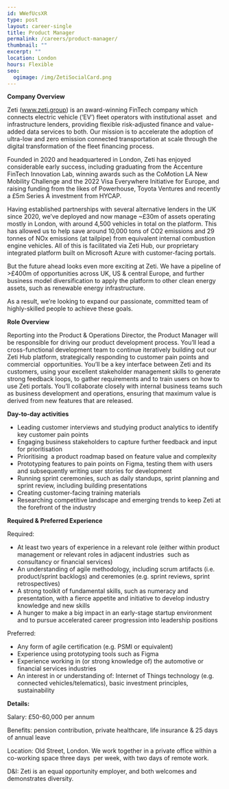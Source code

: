 ```yaml
---
id: WWefUcsXR
type: post
layout: career-single
title: Product Manager
permalink: /careers/product-manager/
thumbnail: ""
excerpt: ""
location: London
hours: Flexible
seo:
  ogimage: /img/ZetiSocialCard.png
---
```

**Company Overview**

Zeti (www.zeti.group) is an award-winning FinTech company which connects electric vehicle (‘EV’) fleet operators with institutional asset  and infrastructure lenders, providing flexible risk-adjusted finance and value-added data services to both. Our mission is to accelerate the adoption of ultra-low and zero emission connected transportation at scale through the digital transformation of the fleet financing process.

Founded in 2020 and headquartered in London, Zeti has enjoyed considerable early success, including graduating from the Accenture FinTech Innovation Lab, winning awards such as the CoMotion LA New Mobility Challenge and the 2022 Visa Everywhere Initiative for Europe, and raising funding from the likes of Powerhouse, Toyota Ventures and recently a £5m Series A investment from HYCAP.

Having established partnerships with several alternative lenders in the UK since 2020, we’ve deployed and now manage ~£30m of assets operating mostly in London, with around 4,500 vehicles in total on the platform. This has allowed us to help save around 10,000 tons of CO2 emissions and 29 tonnes of NOx emissions (at tailpipe) from equivalent internal combustion engine vehicles. All of this is facilitated via Zeti Hub, our proprietary integrated platform built on Microsoft Azure with customer-facing portals.

But the future ahead looks even more exciting at Zeti. We have a pipeline of >£400m of opportunities across UK, US & central Europe, and further business model diversification to apply the platform to other clean energy assets, such as renewable energy infrastructure. 

As a result, we’re looking to expand our passionate, committed team of  highly-skilled people to achieve these goals.



**Role Overview**

Reporting into the Product & Operations Director, the Product Manager will be responsible for driving our product development process. You’ll lead a cross-functional development team to continue iteratively building out our Zeti Hub platform, strategically responding to customer pain points and commercial  opportunities. You’ll be a key interface between Zeti and its customers, using your excellent stakeholder management skills to generate strong feedback loops, to gather requirements and to train users on how to use Zeti portals. You’ll collaborate closely with internal business teams such as business development and operations, ensuring that maximum value is derived from new features that are released. 



**Day-to-day activities**



* Leading customer interviews and studying product analytics to identify key customer pain points 
* Engaging business stakeholders to capture further feedback and input for prioritisation
* Prioritising  a product roadmap based on feature value and complexity
* Prototyping features to pain points on Figma, testing them with users and subsequently writing user stories for development
* Running sprint ceremonies, such as daily standups, sprint planning and sprint review, including building presentations
* Creating customer-facing training materials 
* Researching competitive landscape and emerging trends to keep Zeti at the forefront of the industry 



**R﻿equired & Preferred Experience**

Required:

* At least two years of experience in a relevant role (either within product management or relevant roles in adjacent industries  such as consultancy or financial services)
* An understanding of agile methodology, including scrum artifacts (i.e. product/sprint backlogs) and ceremonies (e.g. sprint reviews, sprint retrospectives)
* A strong toolkit of fundamental skills, such as numeracy and presentation, with a fierce appetite and initiative to develop industry knowledge and new skills
* A hunger to make a big impact in an early-stage startup environment and to pursue accelerated career progression into leadership positions



Preferred:

* Any form of agile certification (e.g. PSMI or equivalent)
* Experience using prototyping tools such as Figma
* Experience working in (or strong knowledge of) the automotive or financial services industries
* An interest in or understanding of: Internet of Things technology (e.g. connected vehicles/telematics), basic investment principles, sustainability



**Details:**

Salary: £50-60,000 per annum

Benefits: pension contribution, private healthcare, life insurance & 25 days of annual leave

Location: Old Street, London. We work together in a private office within a co-working space three days  per week, with two days of remote work.

D&I: Zeti is an equal opportunity employer, and both welcomes and demonstrates diversity.